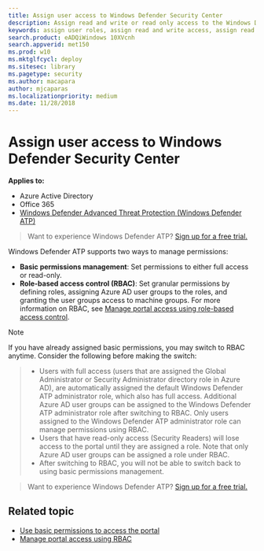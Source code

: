 ```yaml
---
title: Assign user access to Windows Defender Security Center
description: Assign read and write or read only access to the Windows Defender Advanced Threat Protection portal.
keywords: assign user roles, assign read and write access, assign read only access, user, user roles, roles
search.product: eADQiWindows 10XVcnh
search.appverid: met150
ms.prod: w10
ms.mktglfcycl: deploy
ms.sitesec: library
ms.pagetype: security
ms.author: macapara
author: mjcaparas
ms.localizationpriority: medium
ms.date: 11/28/2018
---
```


# Assign user access to Windows Defender Security Center

**Applies to:**
- Azure Active Directory
- Office 365
- [Windows Defender Advanced Threat Protection (Windows Defender ATP)](https://wincom.blob.core.windows.net/documents/Windows10_Commercial_Comparison.pdf)

>Want to experience Windows Defender ATP? [Sign up for a free trial.](https://www.microsoft.com/en-us/WindowsForBusiness/windows-atp?ocid=docs-wdatp-assignaccess-abovefoldlink)

Windows Defender ATP supports two ways to manage permissions:

- **Basic permissions management**: Set permissions to either full access or read-only.
- **Role-based access control (RBAC)**: Set granular permissions by defining roles, assigning Azure AD user groups to the roles, and granting the user groups access to machine groups. For more information on RBAC, see [Manage portal access using role-based access control](rbac-windows-defender-advanced-threat-protection.md).

> [!NOTE]
>If you have already assigned basic permissions, you may switch to RBAC anytime. Consider the following before making the switch:

>- Users with full access (users that are assigned the Global Administrator or Security Administrator directory role in Azure AD), are automatically assigned the default Windows Defender ATP administrator role, which also has full access. Additional Azure AD user groups can be assigned to the Windows Defender ATP administrator role after switching to RBAC.  Only users assigned to the Windows Defender ATP administrator role can manage permissions using RBAC. 
>- Users that have read-only access (Security Readers) will lose access to the portal until they are assigned a role. Note that only Azure AD user groups can be assigned a role under RBAC.
>- After switching to RBAC, you will not be able to switch back to using basic permissions management.



>Want to experience Windows Defender ATP? [Sign up for a free trial.](https://www.microsoft.com/en-us/WindowsForBusiness/windows-atp?ocid=docs-wdatp-portalaccess-belowfoldlink)

## Related topic
- [Use basic permissions to access the portal](basic-permissions-windows-defender-advanced-threat-protection.md)
- [Manage portal access using RBAC](rbac-windows-defender-advanced-threat-protection.md)
